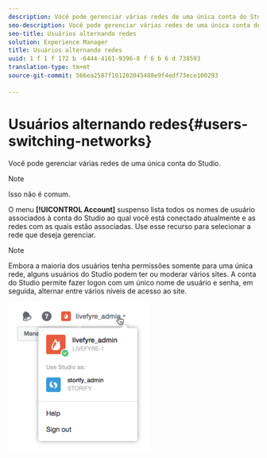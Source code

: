```yaml
---
description: Você pode gerenciar várias redes de uma única conta do Studio.
seo-description: Você pode gerenciar várias redes de uma única conta do Studio.
seo-title: Usuários alternando redes
solution: Experience Manager
title: Usuários alternando redes
uuid: 1 f 1 f 172 b -6444-4161-9396-8 f 6 b 6 d 738593
translation-type: tm+mt
source-git-commit: 566ea2587f101202045488e9f4edf73ece100293

---
```



# Usuários alternando redes{#users-switching-networks}

Você pode gerenciar várias redes de uma única conta do Studio.

>[!NOTE]
>
>Isso não é comum.

O menu **[!UICONTROL Account]** suspenso lista todos os nomes de usuário associados à conta do Studio ao qual você está conectado atualmente e as redes com as quais estão associadas. Use esse recurso para selecionar a rede que deseja gerenciar.

>[!NOTE]
>
>Embora a maioria dos usuários tenha permissões somente para uma única rede, alguns usuários do Studio podem ter ou moderar vários sites. A conta do Studio permite fazer logon com um único nome de usuário e senha, em seguida, alternar entre vários níveis de acesso ao site.

![](assets/UsersChangeAccount-285x300.png)

